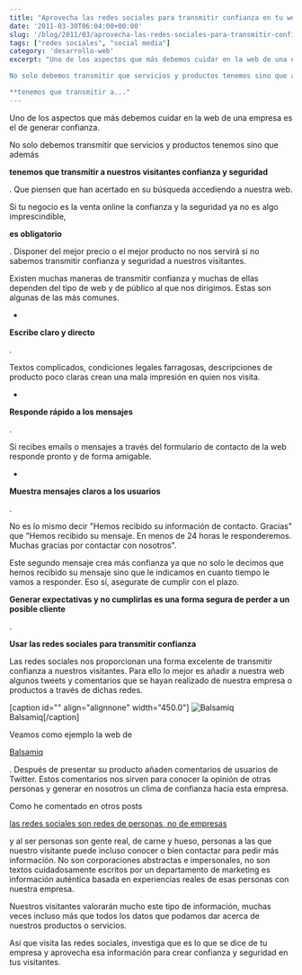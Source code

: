```yaml
---
title: "Aprovecha las redes sociales para transmitir confianza en tu web"
date: '2011-03-30T06:04:00+00:00'
slug: '/blog/2011/03/aprovecha-las-redes-sociales-para-transmitir-confianza-en-tu-web'
tags: ["redes sociales", "social media"]
category: 'desarrollo-web'
excerpt: "Uno de los aspectos que más debemos cuidar en la web de una empresa es el de generar confianza.

No solo debemos transmitir que servicios y productos tenemos sino que además

**tenemos que transmitir a..."
---
```

Uno de los aspectos que más debemos cuidar en la web de una empresa es el de generar confianza.

No solo debemos transmitir que servicios y productos tenemos sino que además

**tenemos que transmitir a nuestros visitantes confianza y seguridad**

. Que piensen que han acertado en su búsqueda accediendo a nuestra web.

Si tu negocio es la venta online la confianza y la seguridad ya no es algo imprescindible,

**es obligatorio**

. Disponer del mejor precio o el mejor producto no nos servirá si no sabemos transmitir confianza y seguridad a nuestros visitantes.

Existen muchas maneras de transmitir confianza y muchas de ellas dependen del tipo de web y de público al que nos dirigimos. Estas son algunas de las más comunes.

-

**Escribe claro y directo**

. 

Textos complicados, condiciones legales farragosas, descripciones de producto poco claras crean una mala impresión en quien nos visita.

-

**Responde rápido a los mensajes**

. 

Si recibes emails o mensajes a través del formulario de contacto de la web responde pronto y de forma amigable.

-

**Muestra mensajes claros a los usuarios**

.

No es lo mismo decir "Hemos recibido su información de contacto. Gracias" que "Hemos recibido su mensaje. En menos de 24 horas le responderemos. Muchas gracias por contactar con nosotros".

Este segundo mensaje crea más confianza ya que no solo le decimos que hemos recibido su mensaje sino que le indicamos en cuanto tiempo le vamos a responder. Eso sí, asegurate de cumplir con el plazo. 

**Generar expectativas y no cumplirlas es una forma segura de perder a un posible cliente**

.

**Usar las redes sociales para transmitir confianza**

Las redes sociales nos proporcionan una forma excelente de transmitir confianza a nuestros visitantes. Para ello lo mejor es añadir a nuestra web algunos tweets y comentarios que se hayan realizado de nuestra empresa o productos a través de dichas redes.

 [caption id="" align="alignnone" width="450.0"] ![Balsamiq](/post-201/images/balsamiq-scaled600.png) Balsamiq[/caption] 

Veamos como ejemplo la web de

[Balsamiq](http://static.squarespace.com/static/5303797ae4b0c6ad9e43f072/5303ce80e4b0400995a883d6/5303cf35e4b0400995a88b0c/1392758581676/?format=original)

. Después de presentar su producto añaden comentarios de usuarios de Twitter. Estos comentarios nos sirven para conocer la opinión de otras personas y generar en nosotros un clima de confianza hacia esta empresa.

Como he comentado en otros posts

[las redes sociales son redes de personas, no de empresas](http://static.squarespace.com/static/5303797ae4b0c6ad9e43f072/5303ce80e4b0400995a883d6/5303cf33e4b0400995a88af6/1392758579969/necesita-mi-empresa-tener-presencia-en-las-re?format=original)

y al ser personas son gente real, de carne y hueso, personas a las que nuestro visitante puede incluso conocer o bien contactar para pedir más información. No son corporaciones abstractas e impersonales, no son textos cuidadosamente escritos por un departamento de marketing es información auténtica basada en experiencias reales de esas personas con nuestra empresa.

Nuestros visitantes valorarán mucho este tipo de información, muchas veces incluso más que todos los datos que podamos dar acerca de nuestros productos o servicios.

Así que visita las redes sociales, investiga que es lo que se dice de tu empresa y aprovecha esa información para crear confianza y seguridad en tus visitantes.

